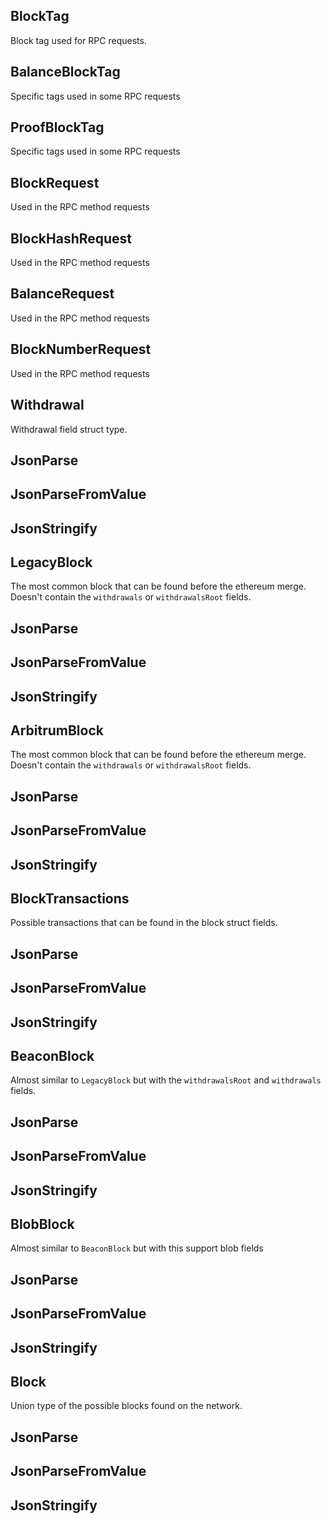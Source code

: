 ## BlockTag
Block tag used for RPC requests.

## BalanceBlockTag
Specific tags used in some RPC requests

## ProofBlockTag
Specific tags used in some RPC requests

## BlockRequest
Used in the RPC method requests

## BlockHashRequest
Used in the RPC method requests

## BalanceRequest
Used in the RPC method requests

## BlockNumberRequest
Used in the RPC method requests

## Withdrawal
Withdrawal field struct type.

## JsonParse

## JsonParseFromValue

## JsonStringify

## LegacyBlock
The most common block that can be found before the
ethereum merge. Doesn't contain the `withdrawals` or
`withdrawalsRoot` fields.

## JsonParse

## JsonParseFromValue

## JsonStringify

## ArbitrumBlock
The most common block that can be found before the
ethereum merge. Doesn't contain the `withdrawals` or
`withdrawalsRoot` fields.

## JsonParse

## JsonParseFromValue

## JsonStringify

## BlockTransactions
Possible transactions that can be found in the
block struct fields.

## JsonParse

## JsonParseFromValue

## JsonStringify

## BeaconBlock
Almost similar to `LegacyBlock` but with
the `withdrawalsRoot` and `withdrawals` fields.

## JsonParse

## JsonParseFromValue

## JsonStringify

## BlobBlock
Almost similar to `BeaconBlock` but with this support blob fields

## JsonParse

## JsonParseFromValue

## JsonStringify

## Block
Union type of the possible blocks found on the network.

## JsonParse

## JsonParseFromValue

## JsonStringify

